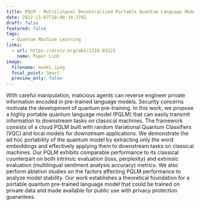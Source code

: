 ```yaml
---
title: PQLM - Multilingual Decentralized Portable Quantum Language Model
date: 2022-11-07T18:40:34.379Z
draft: false
featured: false
tags:
  - Quantum Machine Learning
links:
  - url: https://arxiv.org/abs/2210.03221
    name: Paper Link
image:
  filename: model.jpeg
  focal_point: Smart
  preview_only: false
---
```

With careful manipulation, malicious agents can reverse engineer private information encoded in pre-trained language models. Security concerns motivate the development of quantum pre-training. In this work, we propose a highly portable quantum language model (PQLM) that can easily transmit information to downstream tasks on classical machines. The framework consists of a cloud PQLM built with random Variational Quantum Classifiers (VQC) and local models for downstream applications. We demonstrate the ad hoc portability of the quantum model by extracting only the word embeddings and effectively applying them to downstream tasks on classical machines. Our PQLM exhibits comparable performance to its classical counterpart on both intrinsic evaluation (loss, perplexity) and extrinsic evaluation (multilingual sentiment analysis accuracy) metrics. We also perform ablation studies on the factors affecting PQLM performance to analyze model stability. Our work establishes a theoretical foundation for a portable quantum pre-trained language model that could be trained on private data and made available for public use with privacy protection guarantees.